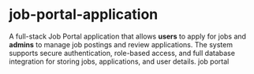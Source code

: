 # job-portal-application
A full-stack Job Portal application that allows **users** to apply for jobs and **admins** to manage job postings and review applications.   The system supports secure authentication, role-based access, and full database integration for storing jobs, applications, and user details. job portal 
